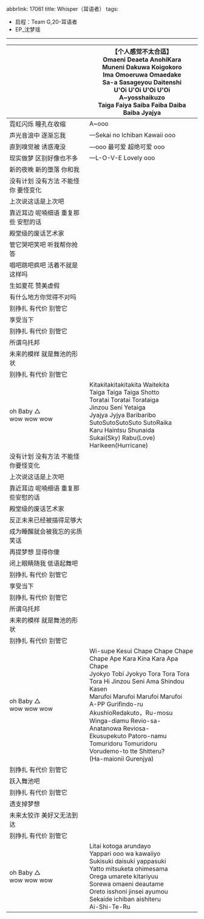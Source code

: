 abbrlink: 17061
title: Whisper（耳语者）
tags:
  - 启程：Team G,20-耳语者
  - EP_沈梦瑶
---
|      |【个人感觉不太合适】<br>Omaeni Deaeta AnohiKara<br>Muneni Dakuwa Koigokoro<br>Ima Omoeruwa Omaedake<br>Sa-a Sasageyou Daitenshi<br>U'Oi U'Oi U'Oi U'Oi<br>A~yosshaikuzo<br>Taiga Faiya Saiba Faiba Daiba Baiba Jyajya|
|--|--|
|霓虹闪烁 瞳孔在收缩|A~ooo|
|声光音浪中 逐渐忘我|—Sekai no Ichiban Kawaii ooo|
|直到嗅觉被 诱惑淹没|—ooo 最可爱 超绝可爱 ooo|
|现实做梦 区别好像也不多|—L-O-V-E Lovely ooo|
|新的夜晚 新的堕落 你和我|      |
|没有计划 没有方法 不能怪你 要怪变化|      |
|上次说这话是上次吧|      |
|靠近耳边 呢喃细语 重复那些 安慰的话|      |
|殿堂级的废话艺术家|      |
|管它哭吧笑吧 听我帮你抢答|      |
|唱吧跳吧疯吧 活着不就是这样吗|      |
|生如夏花 赞美虚假|      |
|有什么地方你觉得不对吗|      |
|别挣扎 有代价 别管它|      |
|享受当下|      |
|别挣扎 有代价 别管它|      |
|所谓乌托邦|      |
|未来的模样 就是舞池的形状|      |
|别挣扎 有代价 别管它|      |
|oh Baby △<br>wow wow wow|Kitakitakitakitakita Waitekita<br>Taiga Taiga Taiga Shotto<br>Toratai Toratai Torataiga<br>Jinzou Seni Yetaiga<br>Jyajya Jyjya Baribaribo<br>SutoSutoSutoSuto SutoRaika<br>Karu Haintsu Shunaida<br>Sukai(Sky) Rabu(Love) Harikeen(Hurricane)|
|没有计划 没有方法 不能怪你要怪变化|      |
|上次说这话是上次吧|      |
|靠近耳边 呢喃细语 重复那些安慰的话|      |
|殿堂级的废话艺术家|      |
|反正未来已经被描得足够大|      |
|成为睡醒就会被我忘的劣质笑话|      |
|再提梦想 显得你傻|      |
|闭上眼睛随我 低语起舞吧|      |
|别挣扎 有代价 别管它|      |
|享受当下|      |
|别挣扎 有代价 别管它|      |
|所谓乌托邦|      |
|未来的模样 就是舞池的形状|      |
|别挣扎 有代价 别管它|      |
|oh Baby △<br>wow wow wow|Wi-supe Kesui Chape Chape Chape<br>Chape Ape Kara Kina Kara Apa Chape<br>Jyokyo Tobi Jyokyo Tora Tora Tora<br>Tora Hi Jinzou Seni Ama Shindou Kasen<br>Marufoi Marufoi Marufoi Marufoi<br>A-PP Gurifindo-ru<br>AkushioRedakuto，Ru-mosu<br>Winga-diamu Revio-sa-<br>Anatanowa Reviosa-<br>Ekusupekuto Patoro-namu<br>Tomuridoru Tomuridoru<br>Vorudemo-to tte Shitteru?<br>(Ha-maionii Gurenjya)|
|别挣扎 有代价 别管它|      |
|跃入舞池吧|      |
|别挣扎 有代价 别管它|      |
|透支掉梦想|      |
|未来太狡诈 美好又无法到达|      |
|别挣扎 有代价 别管它|      |
|oh Baby △<br>wow wow wow|Litai kotoga arundayo<br>Yappari ooo wa kawaiiyo<br>Sukisuki daisuki yappasuki<br>Yatto mitsuketa ohimesama<br>Orega umarete kitariyuu<br>Sorewa omaeni deautame<br>Oreto isshoni jinsei ayumou<br>Sekaide ichiban aishiteru<br>Ai-Shi-Te-Ru|
